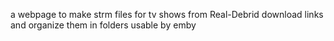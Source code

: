 a webpage to make strm files for tv shows from Real-Debrid download links and organize them in folders usable by emby
